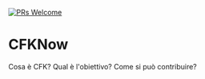 [![PRs Welcome](https://img.shields.io/badge/PRs-welcome-brightgreen.svg?style=flat-square)](https://makeapullrequest.com)

# CFKNow

Cosa è CFK? Qual è l'obiettivo? Come si può contribuire? 
